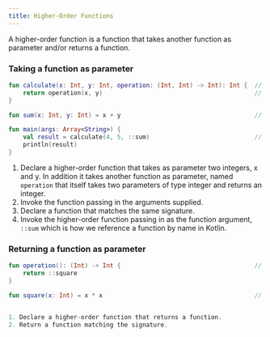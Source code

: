 ```yaml
---
title: Higher-Order Functions
---
```


 A higher-order function is a function that takes another function as parameter and/or returns a function.

### Taking a function as parameter

<div class="sample" markdown="1">

```kotlin
fun calculate(x: Int, y: Int, operation: (Int, Int) -> Int): Int {  // 1
    return operation(x, y)                                          // 2
}

fun sum(x: Int, y: Int) = x + y                                     // 3

fun main(args: Array<String>) {
    val result = calculate(4, 5, ::sum)                             // 4
    println(result)
}

```
</div>

1. Declare a higher-order function that takes as parameter two integers, x and y. In addition it takes another function as parameter, named `operation`
that itself takes two parameters of type integer and returns an integer.
2. Invoke the function passing in the arguments supplied.
3. Declare a function that matches the same signature.
4. Invoke the higher-order function passing in as the function argument, `::sum` which is how we reference a function by name in Kotlin.

### Returning a function as parameter


<div class="sample" markdown="1">

```kotlin
fun operation(): (Int) -> Int {                                     // 1
    return ::square
}

fun square(x: Int) = x * x                                          // 2


1. Declare a higher-order function that returns a function.
2. Return a function matching the signature.
```
</div>